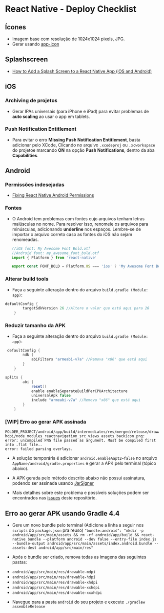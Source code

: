 # React Native - Deploy Checklist

## Ícones
- Imagem base com resolução de 1024x1024 pixels, JPG.
- Gerar usando [app-icon](https://www.npmjs.com/package/app-icon)

## Splashscreen
- [How to Add a Splash Screen to a React Native App (iOS and Android)](https://medium.com/handlebar-labs/how-to-add-a-splash-screen-to-a-react-native-app-ios-and-android-30a3cec835ae)


## iOS

### Archiving de projetos
- Gerar IPAs universais (para iPhone e iPad) para evitar problemas de __auto scaling__ ao usar o app em tablets.

### Push Notification Entitlement
- Para evitar o erro __Missing  Push Notification Entitlement__, basta adicionar pelo XCode, Clicando no arquivo
`.xcodeproj` ou `.xcworkspace` do projetoe marcando __ON__ na opção __Push Notifications__, dentro da aba __Capabilities__.

## Android

### Permissões indesejadas
- [Fixing React Native Android Permissions](https://medium.com/@applification/fixing-react-native-android-permissions-9e78996e9865)

### Fontes
- O Android tem problemas com fontes cujo arquivos tenham letras maiúsculas no nome. Para resolver isso,
renomeie os arquivos para minúsculas, adicionando __underline__ nos espaços. Lembre-se de importar o arquivo
correto caso as fontes do iOS não sejam renomeadas.

```js
   //iOS font: My Awesome Font Bold.otf
   //Android font: my_awesome_font_bold.otf
   import { Platform } from 'react-native'

   export const FONT_BOLD = Platform.OS === 'ios' ? 'My Awesome Font Bold' : 'my_awesome_font_bold'
```

### Alterar build tools
- Faça a seguinte alteração dentro do arquivo `build.gradle (Module: app)`:

```gradle
defaultConfig {
        targetSdkVersion 26 //Altere o valor que está aqui para 26
    }
```

### Reduzir tamanho da APK
- Faça a seguinte alteração dentro do arquivo `build.gradle (Module: app)`:

```gradle
 defaultConfig {
        ndk {
            abiFilters "armeabi-v7a" //Remova "x86" que está aqui
        }
    }

splits {
        abi {
            reset()
            enable enableSeparateBuildPerCPUArchitecture
            universalApk false 
            include "armeabi-v7a" //Remova "x86" que está aqui
        }
    }
```

### [WIP] Erro ao gerar APK assinada
```
FOLDER_PROJECT/android/app/build/intermediates/res/merged/release/drawable-hdpi/node_modules_reactnavigation_src_views_assets_backicon.png: error: uncompiled PNG file passed as argument. Must be compiled first into .flat file..
error: failed parsing overlays.
```

- A solução temporária é adicionar `android.enableAapt2=false` no arquivo `AppName/android/gradle.properties`
e gerar a APK pelo terminal (tópico abaixo).

- A APK gerada pelo método descrito abaixo não possui assinatura, podendo ser assinada usando [JarSigner](https://docs.oracle.com/javase/7/docs/technotes/tools/windows/jarsigner.html)

- Mais detalhes sobre este problema e possíveis soluções podem ser encontrados nas [issues](https://github.com/ruptiva/react-native-deploy-checklist/issues) deste repositório.

## Erro ao gerar APK usando Gradle 4.4
- Gere um novo bundle pelo terminal (Adicione a linha a seguir nos `scripts` do `package.json` pra reuso)
`"bundle:android": "mkdir -p android/app/src/main/assets && rm -rf android/app/build && react-native bundle --platform android --dev false --entry-file index.js --bundle-output android/app/src/main/assets/index.android.bundle --assets-dest android/app/src/main/res"`

- Após o bundle ser criado, remova todas as imagens das seguintes pastas:
* `android/app/src/main/res/drawable-mdpi`
* `android/app/src/main/res/drawable-hdpi`
* `android/app/src/main/res/drawable-xhdpi`
* `android/app/src/main/res/drawable-xxhdpi`
* `android/app/src/main/res/drawable-xxxhdpi`

- Navegue para a pasta `android` do seu projeto e execute `./gradlew assembleRelease`
